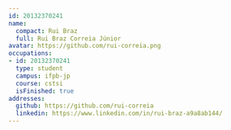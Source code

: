 ```yaml
---
id: 20132370241
name:
  compact: Rui Braz
  full: Rui Braz Correia Júnior
avatar: https://github.com/rui-correia.png
occupations:
- id: 20132370241
  type: student
  campus: ifpb-jp
  course: cstsi
  isFinished: true
addresses:
  github: https://github.com/rui-correia
  linkedin: https://www.linkedin.com/in/rui-braz-a9a8ab144/
---
```

